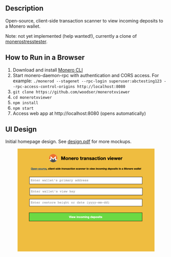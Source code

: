 ## Description

Open-source, client-side transaction scanner to view incoming deposits to a Monero wallet.

Note: not yet implemented (help wanted!), currently a clone of [monerostresstester](https://github.com/woodser/monerostresstester.com).

## How to Run in a Browser
1. Download and install [Monero CLI](https://getmonero.org/downloads/)
2. Start monero-daemon-rpc with authentication and CORS access.  For example: `./monerod --stagenet --rpc-login superuser:abctesting123 --rpc-access-control-origins http://localhost:8080`
3. `git clone https://github.com/woodser/monerotxviewer`
4. `cd monerotxviewer`
5. `npm install`
6. `npm start`
7. Access web app at http://localhost:8080 (opens automatically)

## UI Design
Initial homepage design.  See [design.pdf](design.pdf) for more mockups.
<p align="center">
	<img width="85%" height="auto" src="homepage.png"/><br>
</p>